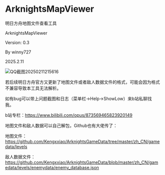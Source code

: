 # ArknightsMapViewer

明日方舟地图文件查看工具

ArknightsMapViewer

Version: 0.3

By winny727

2025.2.11


![QQ截图20250211215616](https://github.com/user-attachments/assets/7a8b4025-3e46-47da-b744-6ebba85f9b5b)


若后续明日方舟官方又更新了地图文件或者敌人数据文件的格式，可能会因为格式不兼容导致本工具无法解析。

如有bug可以带上问题截图和日志（菜单栏->Help->ShowLow）来b站私聊找我。


b站专栏：https://www.bilibili.com/opus/873569465823920149


地图文件和敌人数据可以自己解包，Github也有大佬传了：

地图文件：https://github.com/Kengxxiao/ArknightsGameData/tree/master/zh_CN/gamedata/levels

敌人数据文件：https://github.com/Kengxxiao/ArknightsGameData/blob/master/zh_CN/gamedata/levels/enemydata/enemy_database.json
